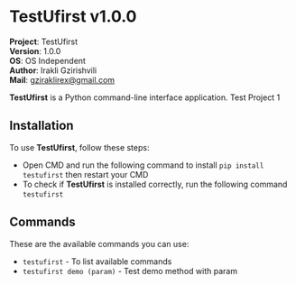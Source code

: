 # TestUfirst v1.0.0

**Project**: TestUfirst
<br>**Version**: 1.0.0
<br>**OS**: OS Independent
<br>**Author**: Irakli Gzirishvili
<br>**Mail**: gziraklirex@gmail.com

**TestUfirst** is a Python command-line interface application. Test Project 1

## Installation

To use **TestUfirst**, follow these steps:

- Open CMD and run the following command to install `pip install testufirst` then restart your CMD
- To check if **TestUfirst** is installed correctly, run the following command `testufirst`

## Commands

These are the available commands you can use:

- `testufirst` - To list available commands
- `testufirst demo (param)` - Test demo method with param
